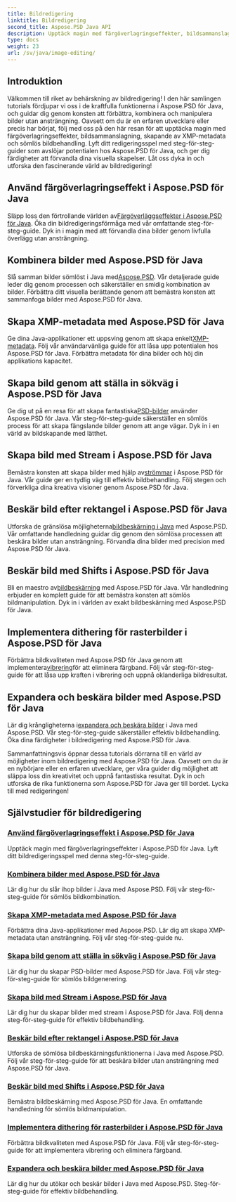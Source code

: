 ```yaml
---
title: Bildredigering
linktitle: Bildredigering
second_title: Aspose.PSD Java API
description: Upptäck magin med färgöverlagringseffekter, bildsammanslagning och sömlös bildbehandling med Aspose.PSD. Lyft ditt bildredigeringsspel med våra guider.
type: docs
weight: 23
url: /sv/java/image-editing/
---
```

## Introduktion 

Välkommen till riket av behärskning av bildredigering! I den här samlingen tutorials fördjupar vi oss i de kraftfulla funktionerna i Aspose.PSD för Java, och guidar dig genom konsten att förbättra, kombinera och manipulera bilder utan ansträngning. Oavsett om du är en erfaren utvecklare eller precis har börjat, följ med oss på den här resan för att upptäcka magin med färgöverlagringseffekter, bildsammanslagning, skapande av XMP-metadata och sömlös bildbehandling. Lyft ditt redigeringsspel med steg-för-steg-guider som avslöjar potentialen hos Aspose.PSD för Java, och ger dig färdigheter att förvandla dina visuella skapelser. Låt oss dyka in och utforska den fascinerande värld av bildredigering!

## Använd färgöverlagringseffekt i Aspose.PSD för Java

 Släpp loss den förtrollande världen av[Färgöverläggseffekter i Aspose.PSD för Java](./color-overlay-effect/). Öka din bildredigeringsförmåga med vår omfattande steg-för-steg-guide. Dyk in i magin med att förvandla dina bilder genom livfulla överlägg utan ansträngning.

## Kombinera bilder med Aspose.PSD för Java

 Slå samman bilder sömlöst i Java med[Aspose.PSD](./combine-images/). Vår detaljerade guide leder dig genom processen och säkerställer en smidig kombination av bilder. Förbättra ditt visuella berättande genom att bemästra konsten att sammanfoga bilder med Aspose.PSD för Java.

## Skapa XMP-metadata med Aspose.PSD för Java

 Ge dina Java-applikationer ett uppsving genom att skapa enkelt[XMP-metadata](./create-xmp-metadata/). Följ vår användarvänliga guide för att låsa upp potentialen hos Aspose.PSD för Java. Förbättra metadata för dina bilder och höj din applikations kapacitet.

## Skapa bild genom att ställa in sökväg i Aspose.PSD för Java

 Ge dig ut på en resa för att skapa fantastiska[PSD-bilder](./create-image-by-setting-path/) använder Aspose.PSD för Java. Vår steg-för-steg-guide säkerställer en sömlös process för att skapa fängslande bilder genom att ange vägar. Dyk in i en värld av bildskapande med lätthet.

## Skapa bild med Stream i Aspose.PSD för Java

 Bemästra konsten att skapa bilder med hjälp av[strömmar](./create-image-using-stream/) i Aspose.PSD för Java. Vår guide ger en tydlig väg till effektiv bildbehandling. Följ stegen och förverkliga dina kreativa visioner genom Aspose.PSD för Java.

## Beskär bild efter rektangel i Aspose.PSD för Java

 Utforska de gränslösa möjligheterna[bildbeskärning i Java](./crop-image-by-rectangle/) med Aspose.PSD. Vår omfattande handledning guidar dig genom den sömlösa processen att beskära bilder utan ansträngning. Förvandla dina bilder med precision med Aspose.PSD för Java.

## Beskär bild med Shifts i Aspose.PSD för Java

 Bli en maestro av[bildbeskärning](./crop-image-by-shifts/) med Aspose.PSD för Java. Vår handledning erbjuder en komplett guide för att bemästra konsten att sömlös bildmanipulation. Dyk in i världen av exakt bildbeskärning med Aspose.PSD för Java.

## Implementera dithering för rasterbilder i Aspose.PSD för Java

 Förbättra bildkvaliteten med Aspose.PSD för Java genom att implementera[vibrering](./implement-dithering/)för att eliminera färgband. Följ vår steg-för-steg-guide för att låsa upp kraften i vibrering och uppnå oklanderliga bildresultat.

## Expandera och beskära bilder med Aspose.PSD för Java

 Lär dig krångligheterna i[expandera och beskära bilder](./expand-and-crop-images/) i Java med Aspose.PSD. Vår steg-för-steg-guide säkerställer effektiv bildbehandling. Öka dina färdigheter i bildredigering med Aspose.PSD för Java.

Sammanfattningsvis öppnar dessa tutorials dörrarna till en värld av möjligheter inom bildredigering med Aspose.PSD för Java. Oavsett om du är en nybörjare eller en erfaren utvecklare, ger våra guider dig möjlighet att släppa loss din kreativitet och uppnå fantastiska resultat. Dyk in och utforska de rika funktionerna som Aspose.PSD för Java ger till bordet. Lycka till med redigeringen!
## Självstudier för bildredigering
### [Använd färgöverlagringseffekt i Aspose.PSD för Java](./color-overlay-effect/)
Upptäck magin med färgöverlagringseffekter i Aspose.PSD för Java. Lyft ditt bildredigeringsspel med denna steg-för-steg-guide.
### [Kombinera bilder med Aspose.PSD för Java](./combine-images/)
Lär dig hur du slår ihop bilder i Java med Aspose.PSD. Följ vår steg-för-steg-guide för sömlös bildkombination.
### [Skapa XMP-metadata med Aspose.PSD för Java](./create-xmp-metadata/)
Förbättra dina Java-applikationer med Aspose.PSD. Lär dig att skapa XMP-metadata utan ansträngning. Följ vår steg-för-steg-guide nu.
### [Skapa bild genom att ställa in sökväg i Aspose.PSD för Java](./create-image-by-setting-path/)
Lär dig hur du skapar PSD-bilder med Aspose.PSD för Java. Följ vår steg-för-steg-guide för sömlös bildgenerering.
### [Skapa bild med Stream i Aspose.PSD för Java](./create-image-using-stream/)
Lär dig hur du skapar bilder med stream i Aspose.PSD för Java. Följ denna steg-för-steg-guide för effektiv bildbehandling.
### [Beskär bild efter rektangel i Aspose.PSD för Java](./crop-image-by-rectangle/)
Utforska de sömlösa bildbeskärningsfunktionerna i Java med Aspose.PSD. Följ vår steg-för-steg-guide för att beskära bilder utan ansträngning med Aspose.PSD för Java.
### [Beskär bild med Shifts i Aspose.PSD för Java](./crop-image-by-shifts/)
Bemästra bildbeskärning med Aspose.PSD för Java. En omfattande handledning för sömlös bildmanipulation.
### [Implementera dithering för rasterbilder i Aspose.PSD för Java](./implement-dithering/)
Förbättra bildkvaliteten med Aspose.PSD för Java. Följ vår steg-för-steg-guide för att implementera vibrering och eliminera färgband.
### [Expandera och beskära bilder med Aspose.PSD för Java](./expand-and-crop-images/)
Lär dig hur du utökar och beskär bilder i Java med Aspose.PSD. Steg-för-steg-guide för effektiv bildbehandling.